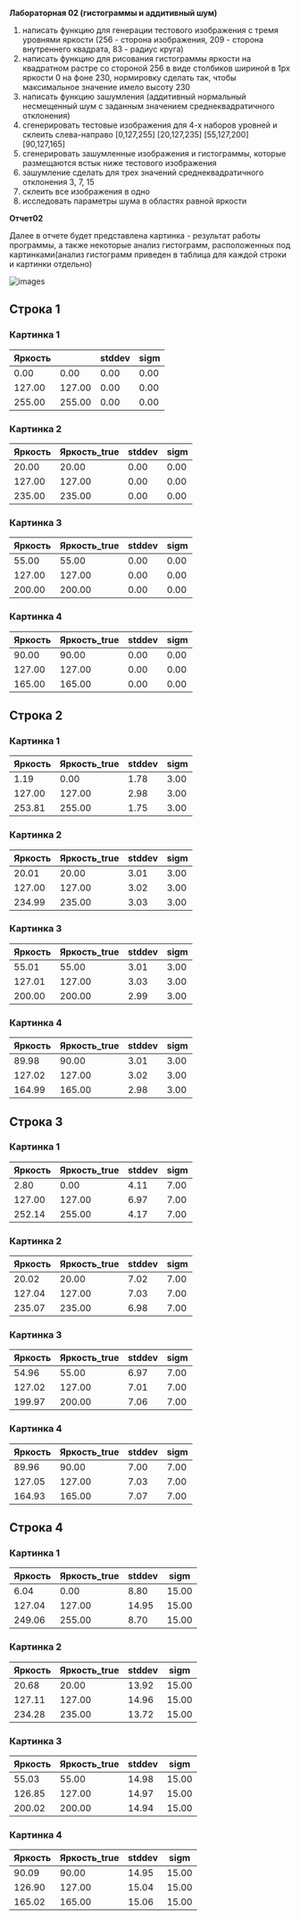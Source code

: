**Лабораторная 02 (гистограммы и аддитивный шум)**
	
1) написать функцию для генерации тестового изображения с тремя уровнями яркости
	(256 - сторона изображения, 209 - сторона внутреннего квадрата, 83 - радиус круга)
2) написать функцию для рисования гистограммы яркости на квадратном растре со стороной 256 в виде столбиков шириной в 1px яркости 0 на фоне 230, нормировку сделать так, чтобы максимальное значение имело высоту 230
3) написать функцию зашумления (аддитивный нормальный несмещенный шум с заданным значением среднеквадратичного отклонения)
4) сгенерировать тестовые изображения для 4-х наборов уровней и склеить слева-направо
	[0,127,255]
	[20,127,235]
	[55,127,200]
	[90,127,165]
5) сгенерировать зашумленные изображения и гистограммы, которые размещаются встык ниже тестового изображения
6) зашумление сделать для трех значений среднеквадратичного отклонения 3, 7, 15
7) склеить все изображения в одно
8) исследовать параметры шума в областях равной яркости
	 

**Отчет02**

Далее в отчете будет представлена картинка - результат работы программы, а также некоторые анализ гистограмм, расположенных под картинками(анализ гистограмм приведен в таблица для каждой строки и картинки отдельно)

![images](img.png)

## Строка 1

### Картинка 1

| Яркость |  | stddev | sigm |
| - | - | - | - |
| 0.00 | 0.00 | 0.00 | 0.00 |
| 127.00 | 127.00 | 0.00 | 0.00 |
| 255.00 | 255.00 | 0.00 | 0.00 |

### Картинка 2

| Яркость | Яркость_true | stddev | sigm |
| - | - | - | - |
| 20.00 | 20.00 | 0.00 | 0.00 |
| 127.00 | 127.00 | 0.00 | 0.00 |
| 235.00 | 235.00 | 0.00 | 0.00 |

### Картинка 3

| Яркость | Яркость_true | stddev | sigm |
| - | - | - | - |
| 55.00 | 55.00 | 0.00 | 0.00 |
| 127.00 | 127.00 | 0.00 | 0.00 |
| 200.00 | 200.00 | 0.00 | 0.00 |

### Картинка 4

| Яркость | Яркость_true | stddev | sigm |
| - | - | - | - |
| 90.00 | 90.00 | 0.00 | 0.00 |
| 127.00 | 127.00 | 0.00 | 0.00 |
| 165.00 | 165.00 | 0.00 | 0.00 |

## Строка 2

### Картинка 1

| Яркость | Яркость_true | stddev | sigm |
| - | - | - | - |
| 1.19 | 0.00 | 1.78 | 3.00 |
| 127.00 | 127.00 | 2.98 | 3.00 |
| 253.81 | 255.00 | 1.75 | 3.00 |

### Картинка 2

| Яркость | Яркость_true | stddev | sigm |
| - | - | - | - |
| 20.01 | 20.00 | 3.01 | 3.00 |
| 127.00 | 127.00 | 3.02 | 3.00 |
| 234.99 | 235.00 | 3.03 | 3.00 |

### Картинка 3

| Яркость | Яркость_true | stddev | sigm |
| - | - | - | - |
| 55.01 | 55.00 | 3.01 | 3.00 |
| 127.01 | 127.00 | 3.03 | 3.00 |
| 200.00 | 200.00 | 2.99 | 3.00 |

### Картинка 4

| Яркость | Яркость_true | stddev | sigm |
| - | - | - | - |
| 89.98 | 90.00 | 3.01 | 3.00 |
| 127.02 | 127.00 | 3.02 | 3.00 |
| 164.99 | 165.00 | 2.98 | 3.00 |


## Строка 3

### Картинка 1

| Яркость | Яркость_true | stddev | sigm |
| - | - | - | - |
| 2.80 | 0.00 | 4.11 | 7.00 |
| 127.00 | 127.00 | 6.97 | 7.00 |
| 252.14 | 255.00 | 4.17 | 7.00 |

### Картинка 2

| Яркость | Яркость_true | stddev | sigm |
| - | - | - | - |
| 20.02 | 20.00 | 7.02 | 7.00 |
| 127.04 | 127.00 | 7.03 | 7.00 |
| 235.07 | 235.00 | 6.98 | 7.00 |

### Картинка 3

| Яркость | Яркость_true | stddev | sigm |
| - | - | - | - |
| 54.96 | 55.00 | 6.97 | 7.00 |
| 127.02 | 127.00 | 7.01 | 7.00 |
| 199.97 | 200.00 | 7.06 | 7.00 |

### Картинка 4

| Яркость | Яркость_true | stddev | sigm |
| - | - | - | - |
| 89.96 | 90.00 | 7.00 | 7.00 |
| 127.05 | 127.00 | 7.03 | 7.00 |
| 164.93 | 165.00 | 7.07 | 7.00 |


## Строка 4

### Картинка 1

| Яркость | Яркость_true | stddev | sigm |
| - | - | - | - |
| 6.04 | 0.00 | 8.80 | 15.00 |
| 127.04 | 127.00 | 14.95 | 15.00 |
| 249.06 | 255.00 | 8.70 | 15.00 |

### Картинка 2

| Яркость | Яркость_true | stddev | sigm |
| - | - | - | - |
| 20.68 | 20.00 | 13.92 | 15.00 |
| 127.11 | 127.00 | 14.96 | 15.00 |
| 234.28 | 235.00 | 13.72 | 15.00 |

### Картинка 3

| Яркость | Яркость_true | stddev | sigm |
| - | - | - | - |
| 55.03 | 55.00 | 14.98 | 15.00 |
| 126.85 | 127.00 | 14.97 | 15.00 |
| 200.02 | 200.00 | 14.94 | 15.00 |

### Картинка 4

| Яркость | Яркость_true | stddev | sigm |
| - | - | - | - |
| 90.09 | 90.00 | 14.95 | 15.00 |
| 126.90 | 127.00 | 15.04 | 15.00 |
| 165.02 | 165.00 | 15.06 | 15.00 |


